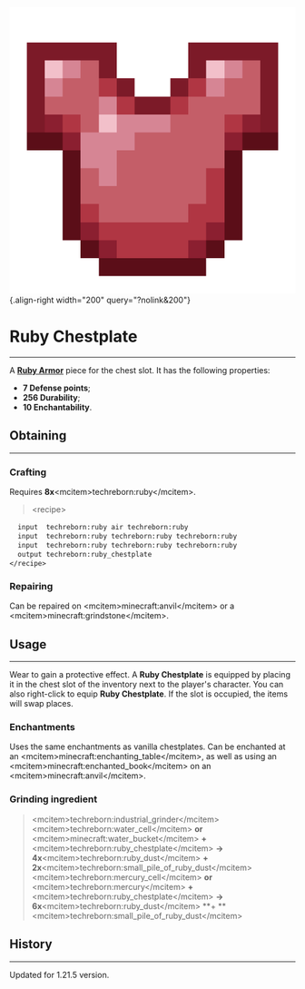 ![Ruby Chestplate](/media/mods/techreborn/ruby_chestplate.png){.align-right width="200" query="?nolink&200"}

# Ruby Chestplate

---

A **[Ruby Armor](/items/armor/ruby_armor)** piece for the chest slot. It has the following properties:

- **7 Defense points**;
- **256 Durability**;
- **10 Enchantability**.

## Obtaining

---

### Crafting

Requires **8x**\<mcitem\>techreborn:ruby\</mcitem\>.

> \<recipe\>

      input  techreborn:ruby air techreborn:ruby
      input  techreborn:ruby techreborn:ruby techreborn:ruby
      input  techreborn:ruby techreborn:ruby techreborn:ruby
      output techreborn:ruby_chestplate
    </recipe>

### Repairing

Сan be repaired on \<mcitem\>minecraft:anvil\</mcitem\> or a \<mcitem\>minecraft:grindstone\</mcitem\>.

## Usage

---

Wear to gain a protective effect. A **Ruby Chestplate** is equipped by placing it in the chest slot of the inventory next to the player's character. You can also right-click to equip **Ruby Chestplate**. If the slot is occupied, the items will swap places.

### Enchantments

Uses the same enchantments as vanilla chestplates. Can be enchanted at an \<mcitem\>minecraft:enchanting_table\</mcitem\>, as well as using an \<mcitem\>minecraft:enchanted_book\</mcitem\> on an \<mcitem\>minecraft:anvil\</mcitem\>.

### Grinding ingredient

> \<mcitem\>techreborn:industrial_grinder\</mcitem\>\
> \<mcitem\>techreborn:water_cell\</mcitem\> **or** \<mcitem\>minecraft:water_bucket\</mcitem\> **+** \<mcitem\>techreborn:ruby_chestplate\</mcitem\> **-\> 4x**\<mcitem\>techreborn:ruby_dust\</mcitem\> **+ 2x**\<mcitem\>techreborn:small_pile_of_ruby_dust\</mcitem\>\
> \<mcitem\>techreborn:mercury_cell\</mcitem\> **or** \<mcitem\>techreborn:mercury\</mcitem\> **+** \<mcitem\>techreborn:ruby_chestplate\</mcitem\> **-\> 6x**\<mcitem\>techreborn:ruby_dust\</mcitem\> \*\*+ \*\*\<mcitem\>techreborn:small_pile_of_ruby_dust\</mcitem\>

## History

---

Updated for 1.21.5 version.
